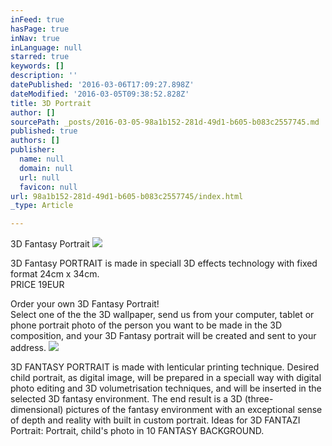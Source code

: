 ```yaml
---
inFeed: true
hasPage: true
inNav: true
inLanguage: null
starred: true
keywords: []
description: ''
datePublished: '2016-03-06T17:09:27.898Z'
dateModified: '2016-03-05T09:38:52.828Z'
title: 3D Portrait
author: []
sourcePath: _posts/2016-03-05-98a1b152-281d-49d1-b605-b083c2557745.md
published: true
authors: []
publisher:
  name: null
  domain: null
  url: null
  favicon: null
url: 98a1b152-281d-49d1-b605-b083c2557745/index.html
_type: Article

---
```

3D Fantasy Portrait
![](https://the-grid-user-content.s3-us-west-2.amazonaws.com/8c6f7734-2c26-45a8-9342-65a4e86f5829.gif)

3D Fantasy PORTRAIT is made in speciall 3D effects technology with fixed format 24cm x 34cm.   
PRICE 19EUR

Order your own 3D Fantasy Portrait!  
Select one of the the 3D wallpaper, send us from your computer, tablet or phone portrait photo of the person you want to be made in the 3D composition, and your 3D Fantasy portrait will be created and sent to your address. ![](https://the-grid-user-content.s3-us-west-2.amazonaws.com/008f4686-ddd5-4374-8c45-19e34e07f1a1.jpg)

3D FANTASY PORTRAIT is made with lenticular printing technique. Desired child portrait, as digital image, will be prepared in a speciall way with digital photo editing and 3D volumetrisation techniques, and will be inserted in the selected 3D fantasy environment. The end result is a 3D (three-dimensional) pictures of the fantasy environment with an exceptional sense of depth and reality with built in custom portrait.
Ideas for 3D FANTAZI Portrait: Portrait, child's photo in 10 FANTASY BACKGROUND.